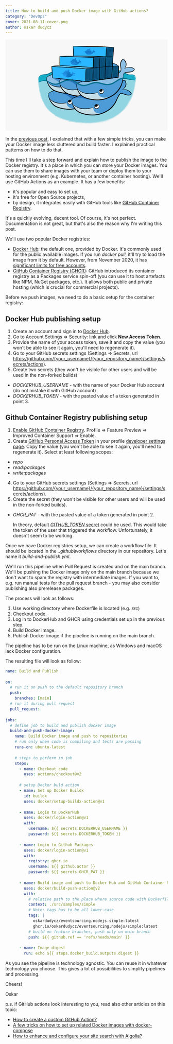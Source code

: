 ```yaml
---
title: How to build and push Docker image with GitHub actions?
category: "DevOps"
cover: 2021-08-11-cover.png
author: oskar dudycz
---
```


![cover](2021-08-11-cover.png)

In the [previous post](/en/how_to_buid_an_optimal_docker_image_for_your_application), I explained that with a few simple tricks, you can make your Docker image less cluttered and build faster. I explained practical patterns on how to do that. 

This time I'll take a step forward and explain how to publish the image to the Docker registry. It's a place in which you can store your Docker images. You can use them to share images with your team or deploy them to your hosting environment (e.g. Kubernetes, or another container hosting). We'll use GitHub Actions as an example. It has a few benefits:
- it's popular and easy to set up,
- it's free for Open Source projects,
- by design, it integrates easily with GitHub tools like [GitHub Container Registry](https://github.com/features/packages).

It's a quickly evolving, decent tool. Of course, it's not perfect. Documentation is not great, but that's also the reason why I'm writing this post.

We'll use two popular Docker registries:
- [Docker Hub](https://hub.docker.com/): the default one, provided by Docker. It's commonly used for the public available images. If you run _docker pull_, it'll try to load the image from it by default. However, from November 2020, it has [significant limits for free accounts](https://www.docker.com/blog/docker-hub-image-retention-policy-delayed-and-subscription-updates/).
- [GitHub Container Registry (GHCR)](https://github.com/features/packages): GitHub introduced its container registry as a Packages service spin-off (you can use it to host artefacts like NPM, NuGet packages, etc.). It allows both public and private hosting (which is crucial for commercial projects).

Before we push images, we need to do a basic setup for the container registry:

## Docker Hub publishing setup

1. Create an account and sign in to [Docker Hub](https://hub.docker.com).
2. Go to Account Settings => Security: [link](https://hub.docker.com/settings/security) and click **New Access Token**.
3. Provide the name of your access token, save it and copy the value (you won't be able to see it again, you'll need to regenerate it).
4. Go to your GitHub secrets settings (Settings => Secrets, url https://github.com/{your_username}/{your_repository_name}/settings/secrets/actions).
5. Create two secrets (they won't be visible for other users and will be used in the non-forked builds)
- *DOCKERHUB_USERNAME* - with the name of your Docker Hub account (do not mistake it with GitHub account)
- *DOCKERHUB_TOKEN* - with the pasted value of a token generated in point 3.

## Github Container Registry publishing setup

1. [Enable GitHub Container Registry](https://docs.github.com/en/packages/guides/enabling-improved-container-support). Profile => Feature Preview => Improved Container Support => Enable.
2. Create [GitHub Personal Access Token](https://docs.github.com/en/github/authenticating-to-github/creating-a-personal-access-token) in your profile [developer settings page](https://github.com/settings/tokens). Copy the value (you won't be able to see it again, you'll need to regenerate it). Select at least following scopes:
- _repo_
- _read:packages_
- _write:packages_
4. Go to your GitHub secrets settings (Settings => Secrets, url https://github.com/{your_username}/{your_repository_name}/settings/secrets/actions).
5. Create the secret (they won't be visible for other users and will be used in the non-forked builds). 
- *GHCR_PAT* - with the pasted value of a token generated in point 2.
    
  In theory, default [*GITHUB_TOKEN* secret](https://docs.github.com/en/actions/reference/authentication-in-a-workflow#about-the-github_token-secret) could be used. This would take the token of the user that triggered the workflow. Unfortunately, it doesn't seem to be working.

Once we have Docker registries setup, we can create a workflow file. It should be located in the _.\.github\workflows_ directory in our repository. Let's name it _build-and-publish.yml_.

We'll run this pipeline when Pull Request is created and on the main branch. We'll be pushing the Docker image only on the main branch because we don't want to spam the registry with intermediate images. If you want to, e.g. run manual tests for the pull request branch - you may also consider publishing also prerelease packages. 

The process will look as follows:
1. Use working directory where Dockerfile is located (e.g. _src_)
1. Checkout code.
2. Log in to DockerHub and GHCR using credentials set up in the previous step.
3. Build Docker image.
4. Publish Docker image if the pipeline is running on the main branch.

The pipeline has to be run on the Linux machine, as Windows and macOS lack Docker configuration.

The resulting file will look as follow:

```yml
name: Build and Publish

on:
  # run it on push to the default repository branch
  push:
    branches: [main]
  # run it during pull request
  pull_request:

jobs:
  # define job to build and publish docker image
  build-and-push-docker-image:
    name: Build Docker image and push to repositories
    # run only when code is compiling and tests are passing
    runs-on: ubuntu-latest

    # steps to perform in job
    steps:
      - name: Checkout code
        uses: actions/checkout@v2

      # setup Docker buld action
      - name: Set up Docker Buildx
        id: buildx
        uses: docker/setup-buildx-action@v1

      - name: Login to DockerHub
        uses: docker/login-action@v1
        with:
          username: ${{ secrets.DOCKERHUB_USERNAME }}
          password: ${{ secrets.DOCKERHUB_TOKEN }}

      - name: Login to Github Packages
        uses: docker/login-action@v1
        with:
          registry: ghcr.io
          username: ${{ github.actor }}
          password: ${{ secrets.GHCR_PAT }}
      
      - name: Build image and push to Docker Hub and GitHub Container Registry
        uses: docker/build-push-action@v2
        with:
          # relative path to the place where source code with Dockerfile is located
          context: ./src/samples/simple
          # Note: tags has to be all lower-case
          tags: |
            oskardudycz/eventsourcing.nodejs.simple:latest 
            ghcr.io/oskardudycz/eventsourcing.nodejs/simple:latest
          # build on feature branches, push only on main branch
          push: ${{ github.ref == 'refs/heads/main' }}

      - name: Image digest
        run: echo ${{ steps.docker_build.outputs.digest }}
```

As you see the pipeline is technology agnostic. You can reuse it in whatever technology you choose. This gives a lot of possibilities to simplify pipelines and processing.

Cheers!

Oskar

p.s. if GitHub actions look interesting to you, read also other articles on this topic:
- [How to create a custom GitHub Action?](/en/how_to_create_a_custom_github_action/)
- [A few tricks on how to set up related Docker images with docker-compose](/en/tricks_on_how_to_set_up_related_docker_images/)
- [How to enhance and configure your site search with Algolia?](/en/how_to_configure_algolia_for_your_site_search/)